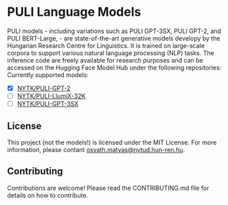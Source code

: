 # PULI Language Models

PULI models - including variations such as PULI GPT-3SX, PULI GPT-2, and PULI BERT-Large, - are state-of-the-art generative models developy by the Hungarian Research Centre for Linguistics. It is trained on large-scale corpora to support various natural language processing (NLP) tasks. The inference code are freely available for research purposes and can be accessed on the Hugging Face Model Hub under the following repositories: Currently supported models:

- [x] [NYTK/PULI-GPT-2](https://huggingface.co/NYTK/PULI-GPT-2)
- [ ] [NYTK/PULI-LlumiX-32K](https://huggingface.co/NYTK/PULI-LlumiX-32K)
- [ ] [NYTK/PULI-GPT-3SX](https://huggingface.co/NYTK/PULI-GPT-3SX)

## License

This project (not the models!) is licensed under the MIT License. For more information, please contant osvath.matyas@nytud.hun-ren.hu.

## Contributing

Contributions are welcome! Please read the CONTRIBUTING.md file for details on how to contribute.

